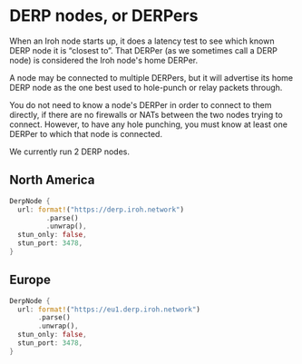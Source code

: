 # DERP nodes, or DERPers

When an Iroh node starts up, it does a latency test to see which known DERP node it is “closest to”. That DERPer (as we sometimes call a DERP node) is considered the Iroh node's home DERPer.

A node may be connected to multiple DERPers, but it will advertise its home DERP node as the one best used to hole-punch or relay packets through.

You do not need to know a node's DERPer in order to connect to them directly, if there are no firewalls or NATs between the two nodes trying to connect. However, to have any hole punching, you must know at least one DERPer to which that node is connected.

We currently run 2 DERP nodes.
## North America

```rust
DerpNode {
  url: format!("https://derp.iroh.network")
         .parse()
         .unwrap(),
  stun_only: false,
  stun_port: 3478,
}
```

## Europe

```rust
DerpNode {
  url: format!("https://eu1.derp.iroh.network")
       .parse()
       .unwrap(),
  stun_only: false,
  stun_port: 3478,
}
```
